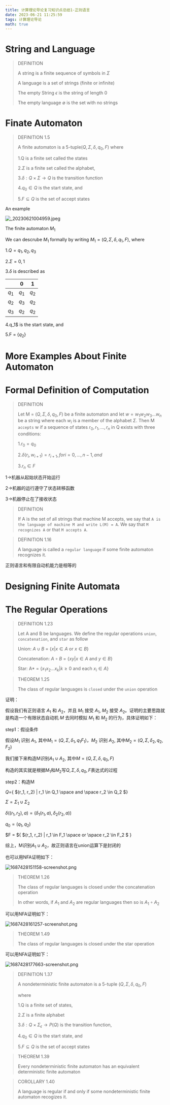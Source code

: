 ```yaml
---
title: 计算理论导论复习知识点总结1-正则语言
date: 2023-06-21 11:25:59
tags: 计算理论导论
math: true
---
```


# String and Language
> DEFINITION
>
> A string is a finite sequence of symbols in $\Sigma$
>
> A language is a set of strings (finite or infinite)
>
> The empty String $\epsilon$ is the string of length 0
>
> The empty language $\emptyset$ is the set with no strings
>
> 

# Finate Automaton
> DEFINITION 1.5
> 
> A finite automaton is a 5-tuple$(Q, \Sigma, \delta, q_0, F)$ where
> 
> 1.Q is a finite set called the states
>
> 2.$\Sigma$ is a finite set called the alphabet,
>
> 3.$\delta : Q \times \Sigma \rightarrow Q$ is the transition function
>
> 4.$q_0 \in Q$ is the start state, and
>
> 5.$F \subseteq Q$ is the set of accept states
>

An example

![_20230621004959.jpeg](http://server.killuayz.top:8089/images/2023/06/21/_20230621004959.jpeg)

The finite automaton $M_1$

We can descrube $M_1$ formally by writing $M_1 = (Q, \Sigma, \delta, q_1, F)$, where 

1.$Q={q_1, q_2, q_3}$

2.$\Sigma = {0,1}$

3.$\delta$ is described as 

||0|1|
|---|---|---|
|$q_1$ | $q_1$ | $q_2$|
|$q_2$ | $q_3$ | $q_2$|
|$q_3$ | $q_2$ | $q_2$|


4.q_1$ is the start state, and

5.F = {$q_2$}




# More Examples About Finite Automaton

# Formal Definition of Computation
> DEFINITION
>
> Let M = $(Q,\Sigma,\delta,q_0,F)$ be a finite automaton and let $w = w_1w_2w_3...w_n$ be a string where each $w_i$ is a member of the alphabet $\Sigma$. Then M `accepts` w if a sequence of states $r_0, r_1, ..., r_n$ in Q exists with three conditions:
>
> 1.$r_0 = q_0$
>
> 2.$\delta(r_i, w_{i+1}) = r_{i+1}, for i = 0,...,n-1, and$
>
> 3.$r_n \in F$

1->机器从起始状态开始运行

2->机器的运行遵守了状态转移函数

3->机器停止在了接收状态

> DEFINITION
>
> If A is the set of all strings that machine M accepts, we say that `A is the language of machine M and write L(M) = A`. We say that `M recognizes A` or that `M accepts A`.


> DEFINITION 1.16
>
> A language is called a `regular language` if some finite automaton recognizes it.

正则语言和有限自动机能力是相等的

# Designing Finite Automata

# The Regular Operations

> DEFINITION 1.23
>
> Let A and B be languages. We define the regular operations `union`, `concatenation`, and `star` as follow
>
> Union: $A \cup B$ = {$x | x \in A$ or $x \in B$}
>
> Concatenation: $A \circ B$ = {$xy|x\in A$ and $y \in B$}
>
> Star: A* = {$x_1x_2...x_k | k \ge 0$ and each $x_i \in A$}


> THEOREM 1.25
>
> The class of regular languages is `closed` under the `union` operation

证明：

假设我们有正则语言 $A_1$ 和 $A_2$，并且 $M_1$ 接受 $A_1$, $M_2$ 接受 $A_2$。证明的主要思路就是构造一个有限状态自动机 $M$ 去同时模拟 $M_1$ 和 $M_2$ 的行为，具体证明如下：

step1：假设条件

假设$M_1$ 识别 $A_1$, 其中$M_1 = (Q, \Sigma, \delta_1, q_1 F_1)$，$M_2$ 识别 $A_2$, 其中$M_2 = (Q, \Sigma, \delta_2, q_2, F_2)$ 

我们接下来构造M识别$A_1 \cup A_2$, 其中$M = (Q, \Sigma, \delta, q_0, F)$

构造的其实就是根据$M_1$和$M_2$写$Q, \Sigma, \delta, q_0, F$表达式的过程

step2：构造M

$Q=${ $(r_1, r_2) | r_1 \in Q_1 \space and \space  r_2 \in Q_2 $} 

$\Sigma = \Sigma_1 \cup \Sigma_2$ 

$\delta((r_1, r_2), a) = (\delta_1(r_1,a),\delta_2(r_2,a))$ 

$q_0 = (q_1,q_2)$

$F = ${ $(r_1, r_2) | r_1 \in F_1 \space or \space r_2 \in F_2 $ }


综上，M识别$A_1 \cup A_2$，故正则语言在union运算下是封闭的

也可以用NFA证明如下：

![1687428151158-screenshot.png](http://server.killuayz.top:8089/images/2023/06/22/1687428151158-screenshot.png)


> THEOREM 1.26
>
> The class of regular languages is closed under the concatenation operation
>
> In other words, if $A_1$ and $A_2$ are regular languages then so is $A_1 \circ A_2$

可以用NFA证明如下：

![1687428161257-screenshot.png](http://server.killuayz.top:8089/images/2023/06/22/1687428161257-screenshot.png)


> THEOREM 1.49
> 
> The class of regular languages is closed under the star operation

可以用NFA证明如下：

![1687428177663-screenshot.png](http://server.killuayz.top:8089/images/2023/06/22/1687428177663-screenshot.png)


> DEFINITION 1.37
> 
> A nondeterministic finite automaton is a 5-tuple $(Q,\Sigma,\delta,q_0,F)$
> 
> where
> 
> 1.Q is a finite set of states,
> 
> 2.$\Sigma$ is a finite alphabet
> 
> 3.$\delta : Q \times \Sigma_{\epsilon} \rightarrow P(Q)$ is the transition function,
> 
> 4.$q_0 \in Q$ is the start state, and
> 
> 5.$F \subseteq Q$ is the set of accept states 
> 

> THEOREM 1.39
> 
> Every nondeterministic finite automaton has an equivalent deterministic finite automaton

> COROLLARY 1.40
> 
> A language is regular if and only if some nondeterministic finite automaton recogizes it.


